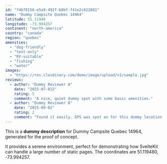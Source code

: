 ```yaml
---
id: "f4b70156-e5a9-492f-b0bf-f41e2c822881"
name: "Dummy Campsite Quebec 14964"
latitude: 51.11948
longitude: -73.994257
continent: "north-america"
country: "canada"
region: "quebec"
amenities:
  - "dog-friendly"
  - "tent-only"
  - "RV-suitable"
  - "fishing"
  - "water"
images:
  - "https://res.cloudinary.com/demo/image/upload/v1/sample.jpg"
reviews:
  - author: "Dummy Reviewer A"
    date: "2025-07-015"
    rating: 5
    comment: "A nice, quiet dummy spot with some basic amenities."
  - author: "Dummy Reviewer B"
    date: "2025-09-02"
    rating: 2
    comment: "Found it easily. GPS was spot on for this dummy location."
---
```


This is a **dummy description** for Dummy Campsite Quebec 14964, generated for the proof of concept.

It provides a serene environment, perfect for demonstrating how SvelteKit can handle a large number of static pages. The coordinates are 51.119480, -73.994257.
